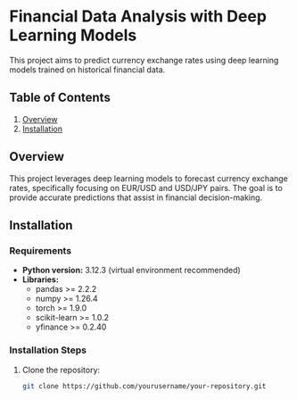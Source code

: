 # Financial Data Analysis with Deep Learning Models

This project aims to predict currency exchange rates using deep learning models trained on historical financial data.

## Table of Contents

1. [Overview](#overview)
2. [Installation](#installation)

## Overview

This project leverages deep learning models to forecast currency exchange rates, specifically focusing on EUR/USD and USD/JPY pairs. The goal is to provide accurate predictions that assist in financial decision-making.

## Installation

### Requirements

- **Python version:** 3.12.3 (virtual environment recommended)
- **Libraries:**
  - pandas >= 2.2.2
  - numpy >= 1.26.4
  - torch >= 1.9.0
  - scikit-learn >= 1.0.2
  - yfinance >= 0.2.40

### Installation Steps

1. Clone the repository:
   ```bash
   git clone https://github.com/yourusername/your-repository.git
